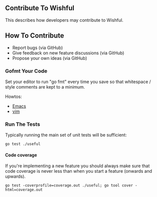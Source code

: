 ## Contribute To Wishful

This describes how developers may contribute to Wishful.

## How To Contribute

* Report bugs (via GitHub)
* Give feedback on new feature discussions (via GitHub)
* Propose your own ideas (via GitHub)

### Gofmt Your Code

Set your editor to run "go fmt" every time you save so that whitespace / style
comments are kept to a minimum.

Howtos:
* [Emacs](http://blog.golang.org/2013/01/go-fmt-your-code.html)
* [vim](http://blog.golang.org/go-fmt-your-code)

### Run The Tests

Typically running the main set of unit tests will be sufficient:

```
go test ./useful
```

#### Code coverage

If you're implementing a new feature you should always make sure that code
coverage is never less than when you start a feature (onwards and upwards).

```
go test -coverprofile=coverage.out ./useful; go tool cover -html=coverage.out
```